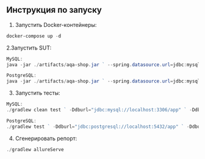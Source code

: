 ## Инструкция по запуску

1. Запустить Docker-контейнеры:
```PowerShell
docker-compose up -d
```

2.Запустить SUT:

```PowerShell
MySQL:
java -jar ./artifacts/aqa-shop.jar ` --spring.datasource.url=jdbc:mysql://localhost:3306/app

PostgreSQL:
java -jar ./artifacts/aqa-shop.jar ` --spring.datasource.url=jdbc:mysql://localhost:5432/app
```

3. Запустить тесты:
```PowerShell
MySQL:
./gradlew clean test ` -Ddburl="jdbc:mysql://localhost:3306/app" ` -Ddbuser="app" ` -Ddbpassword="pass"

PostgreSQL:
./gradlew test ` -Ddburl="jdbc:postgresql://localhost:5432/app" ` -Ddbuser="app" ` -Ddbpassword="pass"
```

4. Сгенерировать репорт:
```PowerShell
./gradlew allureServe
```

